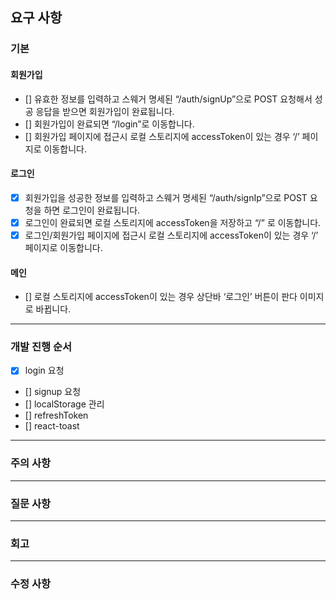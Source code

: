## 요구 사항

### 기본

#### 회원가입

- [] 유효한 정보를 입력하고 스웨거 명세된 “/auth/signUp”으로 POST 요청해서 성공 응답을 받으면 회원가입이 완료됩니다.
- [] 회원가입이 완료되면 “/login”로 이동합니다.
- [] 회원가입 페이지에 접근시 로컬 스토리지에 accessToken이 있는 경우 ‘/’ 페이지로 이동합니다.

#### 로그인

- [x] 회원가입을 성공한 정보를 입력하고 스웨거 명세된 “/auth/signIp”으로 POST 요청을 하면 로그인이 완료됩니다.
- [x] 로그인이 완료되면 로컬 스토리지에 accessToken을 저장하고 “/” 로 이동합니다.
- [x] 로그인/회원가입 페이지에 접근시 로컬 스토리지에 accessToken이 있는 경우 ‘/’ 페이지로 이동합니다.

#### 메인

- [] 로컬 스토리지에 accessToken이 있는 경우 상단바 ‘로그인’ 버튼이 판다 이미지로 바뀝니다.

---

### 개발 진행 순서

- [x] login 요청
- [] signup 요청
- [] localStorage 관리
- [] refreshToken
- [] react-toast

---

### 주의 사항

---

### 질문 사항

---

### 회고

---

### 수정 사항
